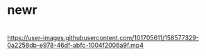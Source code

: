 # newr
#

https://user-images.githubusercontent.com/101705611/158577329-0a2258db-e978-46df-abfc-1004f2006a9f.mp4

